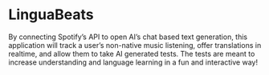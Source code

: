 # LinguaBeats
By connecting Spotify’s API to open AI’s chat based text generation, this application will track a user’s non-native music listening, offer translations in realtime, and allow them to take AI generated tests. The tests are meant to increase understanding and language learning in a fun and interactive way!
